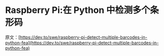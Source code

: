 # Raspberry Pi:在 Python 中检测多个条形码

原文：[https://dev.to/swe/raspberry-pi-detect-multiple-barcodes-in-python-fea](https://dev.to/swe/raspberry-pi-detect-multiple-barcodes-in-python-fea)